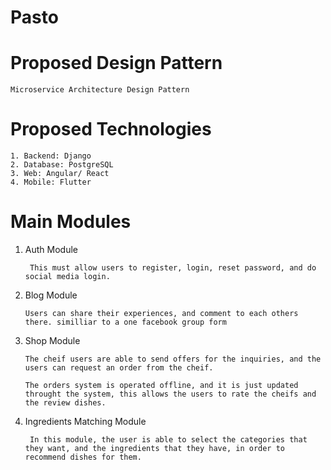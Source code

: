 # Pasto

# Proposed Design Pattern
    Microservice Architecture Design Pattern

# Proposed Technologies
    1. Backend: Django
    2. Database: PostgreSQL
    3. Web: Angular/ React
    4. Mobile: Flutter

# Main Modules
1. Auth Module

        This must allow users to register, login, reset password, and do social media login.
2. Blog Module

       Users can share their experiences, and comment to each others there. similliar to a one facebook group form
3. Shop Module

       The cheif users are able to send offers for the inquiries, and the users can request an order from the cheif.

       The orders system is operated offline, and it is just updated throught the system, this allows the users to rate the cheifs and the review dishes.
4. Ingredients Matching Module

        In this module, the user is able to select the categories that they want, and the ingredients that they have, in order to recommend dishes for them.

